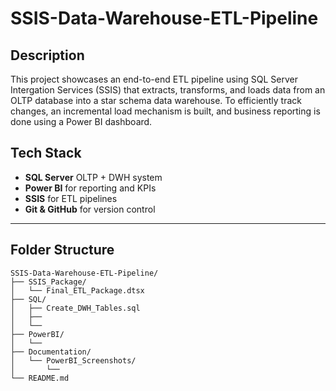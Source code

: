 # SSIS-Data-Warehouse-ETL-Pipeline


## Description
This project showcases an end-to-end ETL pipeline using SQL Server Intergation Services (SSIS) that extracts, transforms, and loads data from an OLTP database into a star schema data warehouse.  To efficiently track changes, an incremental load mechanism is built, and business reporting is done using a Power BI dashboard.

## Tech Stack
* **SQL Server** OLTP + DWH system
* **Power BI** for reporting and KPIs
* **SSIS** for ETL pipelines
* **Git & GitHub** for version control

---

## Folder Structure
```
SSIS-Data-Warehouse-ETL-Pipeline/
├── SSIS_Package/
│   └── Final_ETL_Package.dtsx
├── SQL/
│   ├── Create_DWH_Tables.sql
│   ├── 
│   └── 
├── PowerBI/
│   └── 
├── Documentation/
│   └── PowerBI_Screenshots/
│       └── 
└── README.md
```
